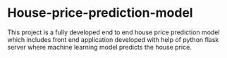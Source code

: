 # House-price-prediction-model
This project is a fully developed end to end house price prediction model which includes front end application developed with help of python flask server where machine learning model predicts the house price.
